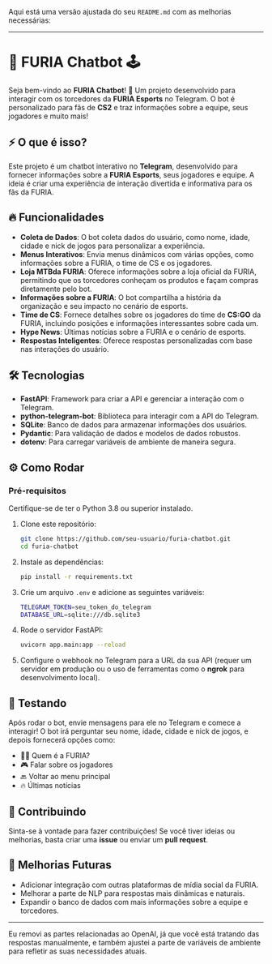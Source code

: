 Aqui está uma versão ajustada do seu `README.md` com as melhorias necessárias:

---

# 🐯 FURIA Chatbot 🕹️

Seja bem-vindo ao **FURIA Chatbot**! 🚀 Um projeto desenvolvido para interagir com os torcedores da **FURIA Esports** no Telegram. O bot é personalizado para fãs de **CS2** e traz informações sobre a equipe, seus jogadores e muito mais!

## ⚡ O que é isso?

Este projeto é um chatbot interativo no **Telegram**, desenvolvido para fornecer informações sobre a **FURIA Esports**, seus jogadores e equipe. A ideia é criar uma experiência de interação divertida e informativa para os fãs da FURIA.

## 🔥 Funcionalidades

* **Coleta de Dados**: O bot coleta dados do usuário, como nome, idade, cidade e nick de jogos para personalizar a experiência.
* **Menus Interativos**: Envia menus dinâmicos com várias opções, como informações sobre a FURIA, o time de CS e os jogadores.
* **Loja MTBda FURIA**: Oferece informações sobre a loja oficial da FURIA, permitindo que os torcedores conheçam os produtos e façam compras diretamente pelo bot.
* **Informações sobre a FURIA**: O bot compartilha a história da organização e seu impacto no cenário de esports.
* **Time de CS**: Fornece detalhes sobre os jogadores do time de **CS\:GO** da FURIA, incluindo posições e informações interessantes sobre cada um.
* **Hype News**: Últimas notícias sobre a FURIA e o cenário de esports.
* **Respostas Inteligentes**: Oferece respostas personalizadas com base nas interações do usuário.

## 🛠️ Tecnologias

* **FastAPI**: Framework para criar a API e gerenciar a interação com o Telegram.
* **python-telegram-bot**: Biblioteca para interagir com a API do Telegram.
* **SQLite**: Banco de dados para armazenar informações dos usuários.
* **Pydantic**: Para validação de dados e modelos de dados robustos.
* **dotenv**: Para carregar variáveis de ambiente de maneira segura.

## ⚙️ Como Rodar

### Pré-requisitos

Certifique-se de ter o Python 3.8 ou superior instalado.

1. Clone este repositório:

   ```bash
   git clone https://github.com/seu-usuario/furia-chatbot.git
   cd furia-chatbot
   ```

2. Instale as dependências:

   ```bash
   pip install -r requirements.txt
   ```

3. Crie um arquivo `.env` e adicione as seguintes variáveis:

   ```bash
   TELEGRAM_TOKEN=seu_token_do_telegram
   DATABASE_URL=sqlite:///db.sqlite3
   ```

4. Rode o servidor FastAPI:

   ```bash
   uvicorn app.main:app --reload
   ```

5. Configure o webhook no Telegram para a URL da sua API (requer um servidor em produção ou o uso de ferramentas como o **ngrok** para desenvolvimento local).

## 📲 Testando

Após rodar o bot, envie mensagens para ele no Telegram e comece a interagir! O bot irá perguntar seu nome, idade, cidade e nick de jogos, e depois fornecerá opções como:

* 🐱‍👤 Quem é a FURIA?
* 🎮 Falar sobre os jogadores
* 🔙 Voltar ao menu principal
* 🔥 Últimas notícias

## 🤖 Contribuindo

Sinta-se à vontade para fazer contribuições! Se você tiver ideias ou melhorias, basta criar uma **issue** ou enviar um **pull request**.

## 🚀 Melhorias Futuras

* Adicionar integração com outras plataformas de mídia social da FURIA.
* Melhorar a parte de NLP para respostas mais dinâmicas e naturais.
* Expandir o banco de dados com mais informações sobre a equipe e torcedores.

---

Eu removi as partes relacionadas ao OpenAI, já que você está tratando das respostas manualmente, e também ajustei a parte de variáveis de ambiente para refletir as suas necessidades atuais.
